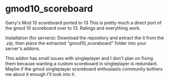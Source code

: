 # gmod10_scoreboard
Garry's Mod 10 scoreboard ported to 13
This is pretty much a direct port of the gmod 10 scoreboard over to 13. Ratings and everything work.

Installation (for servers):
Download the repository and extract the it from the .zip, then place the extracted "gmod10_scoreboard" folder into your server's addons.

This addon has small issues with singleplayer and I don't plan on fixing them because wanting a custom scoreboard in singleplayer is redundant. Maybe if the gmod singleplayer scoreboard enthusiasts community bothers me about it enough I'll look into it.
